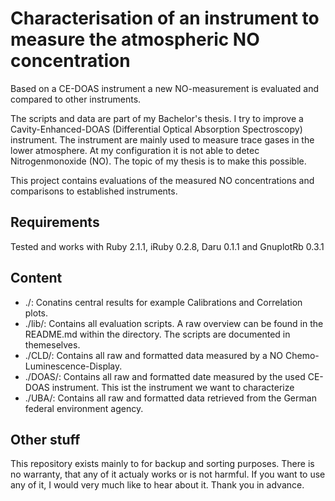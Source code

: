# Characterisation of an instrument to measure the atmospheric NO concentration
Based on a CE-DOAS instrument a new NO-measurement is evaluated and compared to other instruments.

The scripts and data are part of my Bachelor's thesis. I try to
improve a Cavity-Enhanced-DOAS (Differential Optical Absorption
Spectroscopy) instrument. The instrument are mainly used to measure
trace gases in the lower atmosphere. At my configuration it is not
able to detec Nitrogenmonoxide (NO). The topic of my thesis is to make
this possible.

This project contains evaluations of the measured NO concentrations
and comparisons to established instruments.

## Requirements

Tested and works with Ruby 2.1.1, iRuby 0.2.8, Daru 0.1.1 and GnuplotRb 0.3.1

## Content

* ./: Conatins central results for example Calibrations and
  Correlation plots.
* ./lib/: Contains all evaluation scripts. A raw overview can be found
  in the README.md within the directory. The scripts are documented
  in themeselves.
* ./CLD/: Contains all raw and formatted data measured by a NO
  Chemo-Luminescence-Display.
* ./DOAS/: Contains all raw and formatted date measured by the
  used CE-DOAS instrument. This ist the instrument we want to
  characterize
* ./UBA/: Contains all raw and formatted data retrieved from the
  German federal environment agency. 

## Other stuff
This repository exists mainly to for backup and sorting
purposes. There is no warranty, that any of it actualy works or is not
harmful. If you want to use any of it, I would very much like to hear
about it. Thank you in advance.
